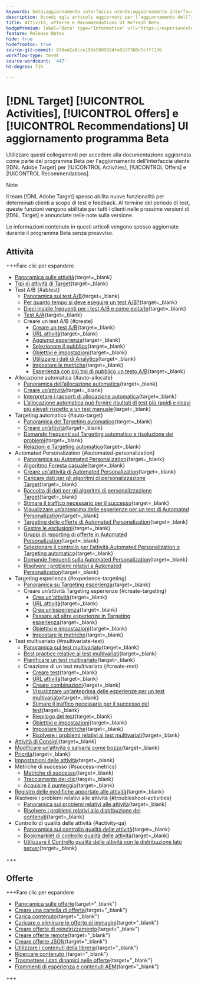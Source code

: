 ```yaml
---
keywords: beta;aggiornamento interfaccia utente;aggiornamento interfaccia utente;
description: Accedi agli articoli aggiornati per l’aggiornamento dell’interfaccia utente di Target per Attività, Offerte e Recommendations
title: Attività, offerte e Recommendations UI Refresh Beta
badgePremium: label="Beta" type="Informative" url="https://experienceleague.adobe.com/docs/target/using/introduction/intro.html?lang=en#beta newtab=true" tooltip="Informazioni sul programma  [!DNL Target] Beta."
feature: Release Notes
hide: true
hidefromtoc: true
source-git-commit: 878ad2a0cce193e5905824fe02d7380c5cff7136
workflow-type: tm+mt
source-wordcount: '447'
ht-degree: 71%

---
```


# [!DNL Target] [!UICONTROL Activities], [!UICONTROL Offers] e [!UICONTROL Recommendations] UI aggiornamento programma Beta

Utilizzare questi collegamenti per accedere alla documentazione aggiornata come parte del programma Beta per l&#39;aggiornamento dell&#39;interfaccia utente [!DNL Adobe Target] per [!UICONTROL Activities], [!UICONTROL Offers] e [!UICONTROL Recommendations].

>[!NOTE]
>
>Il team [!DNL Adobe Target] spesso abilita nuove funzionalità per determinati clienti a scopo di test e feedback. Al termine del periodo di test, queste funzioni vengono abilitate per tutti i clienti nelle prossime versioni di [!DNL Target] e annunciate nelle note sulla versione.
>
>Le informazioni contenute in questi articoli vengono spesso aggiornate durante il programma Beta senza preavviso.

## Attività

+++Fare clic per espandere

+ [Panoramica sulle attività](c-activities/activities.md){target=_blank}
+ [Tipi di attività di Target](c-activities/target-activities-guide.md){target=_blank}
+ Test A/B {#abtest}
   + [Panoramica sui test A/B](c-activities/t-test-ab/test-ab.md){target=_blank}
   + [Per quanto tempo si deve eseguire un test A/B?](c-activities/t-test-ab/sample-size-determination.md){target=_blank}
   + [Dieci insidie frequenti per i test A/B e come evitarle](c-activities/t-test-ab/common-ab-testing-pitfalls.md){target=_blank}
   + [Test A/A](/help/main/c-activities/t-test-ab/aa-testing.md){target=_blank}
   + Creare un test A/B {#create}
      + [Creare un test A/B](c-activities/t-test-ab/t-test-create-ab/test-create-ab.md){target=_blank}
      + [URL attività](c-activities/t-test-ab/t-test-create-ab/ab-activity-url.md){target=_blank}
      + [Aggiungi esperienza](c-activities/t-test-ab/t-test-create-ab/ab-add-experience.md){target=_blank}
      + [Selezionare il pubblico](c-activities/t-test-ab/t-test-create-ab/ab-audience.md){target=_blank}
      + [Obiettivi e impostazioni](c-activities/t-test-ab/t-test-create-ab/ab-goals-and-settings.md){target=_blank}
      + [Utilizzare i dati di Analytics](c-activities/t-test-ab/t-test-create-ab/create-a4t.md){target=_blank}
      + [Impostare le metriche](c-activities/t-test-ab/t-test-create-ab/ab-set-metrics.md){target=_blank}
      + [Esperienza con più tipi di pubblico un testo A/B](c-activities/t-test-ab/t-test-create-ab/target-experience-to-multiple-audiences.md){target=_blank}
+ Allocazione automatica {#auto-allocate}
   + [Panoramica dell’allocazione automatica](c-activities/automated-traffic-allocation/automated-traffic-allocation.md){target=_blank}
   + [Creare un’attività](/help/main/c-activities/automated-traffic-allocation/create-auto-allocate-activity.md){target=_blank}
   + [Interpretare i rapporti di allocazione automatica](c-activities/automated-traffic-allocation/determine-winner.md){target=_blank}
   + [L’allocazione automatica può fornire risultati di test più rapidi e ricavi più elevati rispetto a un test manuale](/help/main/c-activities/automated-traffic-allocation/faster-results-higher-revenue.md){target=_blank}
+ Targeting automatico {#auto-target}
   + [Panoramica del Targeting automatico](/help/main/c-activities/auto-target/auto-target-to-optimize.md){target=_blank}
   + [Creare un’attività](/help/main/c-activities/auto-target/create-auto-target.md){target=_blank}
   + [Domande frequenti sul Targeting automatico e risoluzione dei problemi](/help/main/c-activities/auto-target/auto-target-troubleshooting-faqs.md){target=_blank}
   + [Relazioni e Targeting automatico](/help/main/c-activities/auto-target/reporting-and-auto-target.md){target=_blank}
+ Automated Personalization {#automated-personalization}
   + [Panoramica su Automated Personalization](c-activities/t-automated-personalization/automated-personalization.md){target=_blank}
   + [Algoritmo Foresta casuale](c-activities/t-automated-personalization/algo-random-forest.md){target=_blank}
   + [Creare un&#39;attività di Automated Personalization](c-activities/t-automated-personalization/create-ap-activity.md){target=_blank}
   + [Caricare dati per gli algoritmi di personalizzazione Target](c-activities/t-automated-personalization/uploading-data-for-the-target-personalization-algorithms.md){target=_blank}
   + [Raccolta di dati per gli algoritmi di personalizzazione Target](c-activities/t-automated-personalization/ap-data.md){target=_blank}
   + [Stimare il traffico necessario per il successo](c-activities/t-automated-personalization/ap-traffic-estimator.md){target=_blank}
   + [Visualizzare un’anteprima delle esperienze per un test di Automated Personalization](c-activities/t-automated-personalization/ap-preview-experiences.md){target=_blank}
   + [Targeting delle offerte di Automated Personalization](c-activities/t-automated-personalization/ap-target-offers.md){target=_blank}
   + [Gestire le esclusioni](c-activities/t-automated-personalization/managing-exclusions.md){target=_blank}
   + [Gruppi di reporting di offerte in Automated Personalization](/help/main/c-activities/t-automated-personalization/offer-reporting-groups-in-automated-personalization.md){target=_blank}
   + [Selezionare il controllo per l’attività Automated Personalization o Targeting automatico](c-activities/t-automated-personalization/experience-as-control.md){target=_blank}
   + [Domande frequenti sulla Automated Personalization](c-activities/t-automated-personalization/automated-personalization-faq.md){target=_blank}
   + [Risolvere i problemi relativi a Automated Personalization](c-activities/t-automated-personalization/ap-trouble.md){target=_blank}
+ Targeting esperienza {#experience-targeting}
   + [Panoramica su Targeting esperienza](c-activities/t-experience-target/experience-target.md){target=_blank}
   + Creare un’attività Targeting esperienze {#create-targeting}
      + [Crea un&#39;attività](c-activities/t-experience-target/t-xt-create/xt-create.md){target=_blank}
      + [URL attività](c-activities/t-experience-target/t-xt-create/xt-activity-url.md){target=_blank}
      + [Crea un’esperienza](c-activities/t-experience-target/t-xt-create/xt-add-experience.md){target=_blank}
      + [Passare ad altre esperienze in Targeting esperienza](c-activities/t-experience-target/t-xt-create/xt-switching-experiences.md){target=_blank}
      + [Obiettivi e impostazioni](c-activities/t-experience-target/t-xt-create/xt-goals-and-settings.md){target=_blank}
      + [Impostare le metriche](c-activities/t-experience-target/t-xt-create/xt-set-metrics.md){target=_blank}
+ Test multivariato {#multivariate-test}
   + [Panoramica sul test multivariato](c-activities/c-multivariate-testing/multivariate-testing.md){target=_blank}
   + [Best practice relative ai test multivariati](c-activities/c-multivariate-testing/best-practices.md){target=_blank}
   + [Pianificare un test multivariato](c-activities/c-multivariate-testing/plan-mvt.md){target=_blank}
   + Creazione di un test multivariato {#create-mvt}
      + [Creare test](c-activities/c-multivariate-testing/t-create-multivariate-test/create-multivariate-test.md){target=_blank}
      + [URL attività](c-activities/c-multivariate-testing/t-create-multivariate-test/url.md){target=_blank}
      + [Creare combinazioni](c-activities/c-multivariate-testing/t-create-multivariate-test/add-offers.md){target=_blank}
      + [Visualizzare un&#39;anteprima delle esperienze per un test multivariato](c-activities/c-multivariate-testing/t-create-multivariate-test/preview-experiences.md){target=_blank}
      + [Stimare il traffico necessario per il successo del test](c-activities/c-multivariate-testing/t-create-multivariate-test/traffic-estimator.md){target=_blank}
      + [Riepilogo del test](c-activities/c-multivariate-testing/t-create-multivariate-test/test-summary.md){target=_blank}
      + [Obiettivi e impostazioni](c-activities/c-multivariate-testing/t-create-multivariate-test/goals-and-settings.md){target=_blank}
      + [Impostare le metriche](c-activities/c-multivariate-testing/t-create-multivariate-test/mvt-set-metrics.md){target=_blank}
      + [Risolvere i problemi relativi ai test multivariati](c-activities/c-multivariate-testing/t-create-multivariate-test/troubleshooting.md){target=_blank}
+ [Attività di Consigli](c-activities/recommendations-activity.md){target=_blank}
+ [Modificare un’attività o salvarla come bozza](c-activities/edit-activity.md){target=_blank}
+ [Priorità](c-activities/priority.md){target=_blank}
+ [Impostazioni delle attività](c-activities/activity-settings.md){target=_blank}
+ Metriche di successo {#success-metrics}
   + [Metriche di successo](c-activities/r-success-metrics/success-metrics.md){target=_blank}
   + [Tracciamento dei clic](c-activities/r-success-metrics/click-tracking.md){target=_blank}
   + [Acquisire il punteggio](c-activities/r-success-metrics/capture-score.md){target=_blank}
+ [Registro delle modifiche apportate alle attività](c-activities/change-log.md){target=_blank}
+ Risolvere i problemi relativi alle attività {#troubleshoot-activities}
   + [Panoramica sui problemi relativi alle attività](c-activities/c-troubleshooting-activities/troubleshooting-activities.md){target=_blank}
   + [Risolvere i problemi relativi alla distribuzione dei contenuti](c-activities/c-troubleshooting-activities/content-trouble.md){target=_blank}
+ Controllo di qualità delle attività {#activity-qa}
   + [Panoramica sul controllo qualità delle attività](c-activities/c-activity-qa/activity-qa.md){target=_blank}
   + [Bookmarklet di controllo qualità delle attività](c-activities/c-activity-qa/activity-qa-bookmark.md){target=_blank}
   + [Utilizzare il Controllo qualità delle attività con la distribuzione lato server](c-activities/c-activity-qa/use-qa-mode-with-server-side-delivery.md){target=_blank}

+++

## Offerte

+++Fare clic per espandere

+ [Panoramica sulle offerte](/help/main/c-experiences/c-manage-content/manage-content-beta.md){target="_blank"}
+ [Creare una cartella di offerta](/help/main/c-experiences/c-manage-content/create-content-folder-beta.md){target="_blank"}
+ [Carica contenuto](/help/main/c-experiences/c-manage-content/assets-upload-beta.md){target="_blank"}
+ [Caricare o eliminare le offerte di immagini](/help/main/c-experiences/c-manage-content/assets-upload-beta.md){target="_blank"}
+ [Creare offerte di reindirizzamento](/help/main/c-experiences/c-manage-content/offer-redirect-beta.md){target="_blank"}
+ [Creare offerte remote](/help/main/c-experiences/c-manage-content/about-remote-offers-beta.md){target="_blank"}
+ [Creare offerte JSON](/help/main/c-experiences/c-manage-content/create-json-offer-beta.md){target="_blank"}
+ [Utilizzare i contenuti della libreria](/help/main/c-experiences/c-manage-content/assets-working-beta.md){target="_blank"}
+ [Ricercare contenuto ](/help/main/c-experiences/c-manage-content/filter-and-search-content.md){target="_blank"}
+ [Trasmettere i dati dinamici nelle offerte](/help/main/c-experiences/c-manage-content/passing-profile-attributes-to-the-html-offer.md){target="_blank"}
+ [Frammenti di esperienza e contenuti AEM](/help/main/c-experiences/c-manage-content/aem-experience-fragments.md){target="_blank"}

+++


